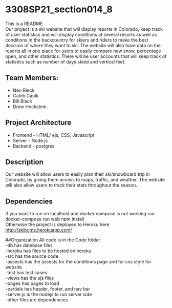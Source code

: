 # 3308SP21_section014_8
This is a README  
Our project is a ski website that will display resorts in Colorado, keep track of user statistics and will display conditions at several resorts as well as conditions in the backcountry for skiers and riders to make the best decision of where they want to ski. The website will also have data on the resorts all in one place for users to easily compare new snow, percentage open, and other statistics. There will be user accounts that will keep track of statistics such as number of days skied and vertical feet. 

## Team Members: 

- Neo Rieck
- Caleb Caulk
- Bill Black
- Drew Hockstein.

## Project Architecture

- Frontend - HTML/ ejs, CSS, Javascript
- Server - Node.js
- Backend - postgres

## Description
Our website will allow users to easily plan their ski/snowboard trip in Colorado, by giving them access to maps, traffic, and weather. The website will also allow users to track their stats throughout the season. 

## Dependencies  
If you want to run on localhost and docker compose is not working run
docker-compose run web npm install  
Otherwise the project is deployed to Heroku here  
http://skibumz.herokuapp.com/   

##Organization 
All code is in the Code folder  
-db has datebase files  
-heroku has files to be hosted on heroku  
-src has the source code  
 -assests has the assests for the conditions page and for css style for website  
 -test has test cases  
 -views has the ejs files  
  -pages has pages to load  
  -partials has header, footer, and nav bar  
 -server.js is the nodejs to run server side  
-other files are dependencies  

